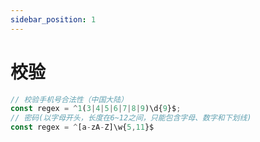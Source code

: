 ```yaml
---
sidebar_position: 1
---
```


# 校验

```typescript
// 校验手机号合法性（中国大陆）
const regex = ^1(3|4|5|6|7|8|9)\d{9}$;  
// 密码(以字母开头，长度在6~12之间，只能包含字母、数字和下划线)	
const regex = ^[a-zA-Z]\w{5,11}$
```